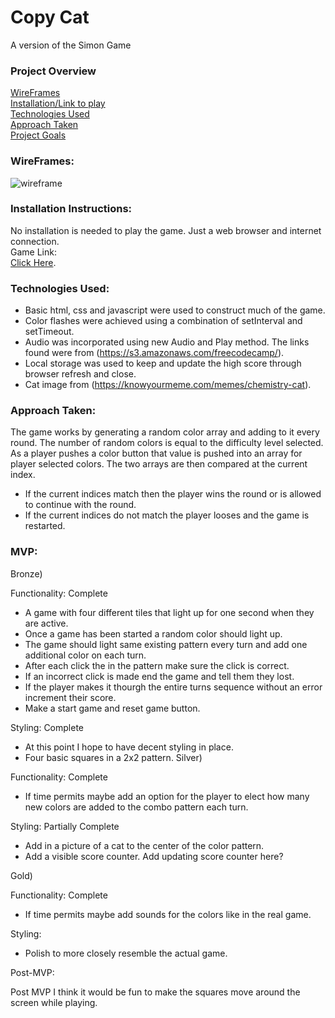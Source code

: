 # Copy Cat
A version of the Simon Game
### Project Overview
[WireFrames](https://github.com/Davewill94/project-1#wireframes)  
[Installation/Link to play](https://github.com/Davewill94/project-1#installation-instructions)  
[Technologies Used](https://github.com/Davewill94/project-1#technologies-used)  
[Approach Taken](https://github.com/Davewill94/project-1#approach-taken)  
[Project Goals](https://github.com/Davewill94/project-1#mvp)


### WireFrames:
![wireframe](https://i.imgur.com/OHueYbj.png)

### Installation Instructions:

No installation is needed to play the game.
Just a web browser and internet connection.  
Game Link:  
[Click Here](https://davewill94.github.io/project-1/).

### Technologies Used:
    
* Basic html, css and javascript were used to construct much of the game.
* Color flashes were achieved using a combination of setInterval and setTimeout.
* Audio was incorporated using new Audio and Play method. The links found were from (https://s3.amazonaws.com/freecodecamp/).
* Local storage was used to keep and update the high score through browser refresh and close.
* Cat image from (https://knowyourmeme.com/memes/chemistry-cat).


### Approach Taken:

The game works by generating a random color array and adding to it every round.
The number of random colors is equal to the difficulty level selected. As a player pushes a color button that value is pushed into an array for player selected colors. 
The two arrays are then compared at the current index.
* If the current indices match then the player wins the round or is allowed to continue with the round. 
* If the current indices do not match the player looses and the game is restarted.

### MVP:

Bronze)

Functionality: Complete
* A game with four different tiles that light up for one second when they are active.
* Once a game has been started a random color should light up. 
* The game should light same existing pattern every turn and add one additional color on each turn. 
* After each click the in the pattern make sure the click is correct. 
* If an incorrect click is made end the game and tell them they lost. 
* If the player makes it thourgh the entire turns sequence without an error increment their score. 
* Make a start game and reset game button.

Styling: Complete
* At this point I hope to have decent styling in place.
* Four basic squares in a 2x2 pattern.
Silver)

Functionality: Complete
* If time permits maybe add an option for the player to elect how many new colors are added to the combo pattern each turn.

Styling: Partially Complete
* Add in a picture of a cat to the center of the color pattern.
* Add a visible score counter. Add updating score counter here?

Gold)

Functionality: Complete
* If time permits maybe add sounds for the colors like in the real game.

Styling:
* Polish to more closely resemble the actual game.

Post-MVP:

Post MVP I think it would be fun to make the squares move around the screen while playing.

